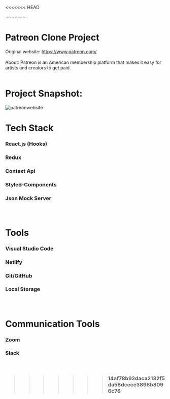 <<<<<<< HEAD

=======
# Patreon Clone Project

Original website: https://www.patreon.com/ <br/><br/>
About: Patreon is an American membership platform that makes it easy for artists and creators to get paid. 
<br/> <br/>

# Project Snapshot:

![patreonwebsite](https://user-images.githubusercontent.com/54496820/163167252-951aae51-dfd3-4ee5-bd59-1959912eba07.PNG)


# Tech Stack

<h3>React.js (Hooks)<h3/>
<h3>Redux<h3/>
<h3>Context Api<h3/>
<h3>Styled-Components<h3/>
<h3>Json Mock Server<h3/>
<br/>

# Tools

<h3>Visual Studio Code <h3/>
<h3>Netlify<h3/>
<h3>Git/GitHub<h3/>
<h3>Local Storage<h3/>
<br/>

# Communication Tools

<h3>Zoom<h3/>
<h3>Slack<h3/>
<br/>



>>>>>>> 14af78b92daca2132f5da58dcece3898b8096c76
